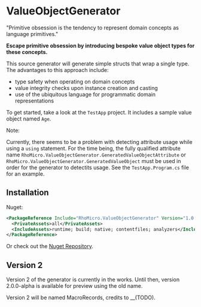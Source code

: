 # ValueObjectGenerator

"Primitive obsession is the tendency to represent domain concepts as language primitives."

**Escape primitive obsession by introducing bespoke value object types for these concepts.**

This source generator will generate simple structs that wrap a single type.
The advantages to this approach include:
- type safety when operating on domain concepts
- value integrity checks upon instance creation and casting
- use of the ubiquitous language for programmatic domain representations

To get started, take a look at the `TestApp` project. It includes a sample value object named `Age`.

Note: 

Currently, there seems to be a problem with detecting attribute usage while using a `using` statement.
For the time being, the fully qualified attribute name `RhoMicro.ValueObjectGenerator.GeneratedValueObjectAttribute`
or `RhoMicro.ValueObjectGenerator.GeneratedValueObject` must be used in order for the generator to detectits usage. See the `TestApp.Program.cs` file for an example.

## Installation

Nuget:
```xml
<PackageReference Include="RhoMicro.ValueObjectGenerator" Version="1.0.0">
  <PrivateAssets>all</PrivateAssets>
  <IncludeAssets>runtime; build; native; contentfiles; analyzers</IncludeAssets>
</PackageReference>
```
Or check out the [Nuget Repository](https://www.nuget.org/packages/RhoMicro.ValueObjectGenerator).

## Version 2

Version 2 of the generator is currently in the works.
Until then, version 2.0.0-alpha is available for preview using the old name.

Version 2 will be named MacroRecords, credits to __(TODO).
